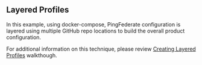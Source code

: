 ## Layered Profiles

In this example, using docker-compose, PingFederate configuration is layered using multiple GitHub
repo locations to build the overall product configuration.

For additional information on this technique, please review [Creating Layered Profiles](https://pingidentity-devops.gitbook.io/devops/server-profiles) walkthough.
